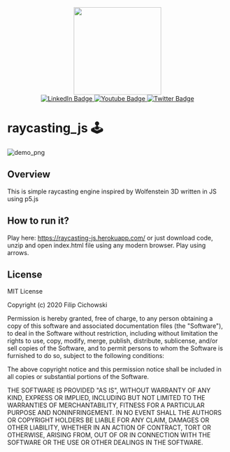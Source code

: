 <div id="header" align="center">
  <img src="https://media.giphy.com/media/bGgsc5mWoryfgKBx1u/giphy.gif" width="200"/>
  <div id="badges">
  <a href="https://www.linkedin.com/in/filip-cichowski-a550421b1">
    <img src="https://img.shields.io/badge/LinkedIn-blue?style=for-the-badge&logo=linkedin&logoColor=white" alt="LinkedIn Badge"/>
  </a>
  <a href="https://www.youtube.com/channel/UCYBWYS4_W2ANYH_Q_JKdpIA/videos">
    <img src="https://img.shields.io/badge/YouTube-red?style=for-the-badge&logo=youtube&logoColor=white" alt="Youtube Badge"/>
  </a>
  <a href="https://twitter.com/CichowskiFilip">
    <img src="https://img.shields.io/badge/Twitter-blue?style=for-the-badge&logo=twitter&logoColor=white" alt="Twitter Badge"/>
  </a>
  </div>
</div>

# raycasting_js :joystick:

![demo_png](https://user-images.githubusercontent.com/58987436/116812856-34b65f80-ab51-11eb-9878-75ad9cdd6a73.PNG)

## Overview

This is simple raycasting engine inspired by Wolfenstein 3D written in JS using p5.js

## How to run it?

Play here: https://raycasting-js.herokuapp.com/ or just download code, unzip and open index.html file using any modern browser. Play using arrows.

## License

MIT License

Copyright (c) 2020 Filip Cichowski

Permission is hereby granted, free of charge, to any person obtaining a copy
of this software and associated documentation files (the "Software"), to deal
in the Software without restriction, including without limitation the rights
to use, copy, modify, merge, publish, distribute, sublicense, and/or sell
copies of the Software, and to permit persons to whom the Software is
furnished to do so, subject to the following conditions:

The above copyright notice and this permission notice shall be included in all
copies or substantial portions of the Software.

THE SOFTWARE IS PROVIDED "AS IS", WITHOUT WARRANTY OF ANY KIND, EXPRESS OR
IMPLIED, INCLUDING BUT NOT LIMITED TO THE WARRANTIES OF MERCHANTABILITY,
FITNESS FOR A PARTICULAR PURPOSE AND NONINFRINGEMENT. IN NO EVENT SHALL THE
AUTHORS OR COPYRIGHT HOLDERS BE LIABLE FOR ANY CLAIM, DAMAGES OR OTHER
LIABILITY, WHETHER IN AN ACTION OF CONTRACT, TORT OR OTHERWISE, ARISING FROM,
OUT OF OR IN CONNECTION WITH THE SOFTWARE OR THE USE OR OTHER DEALINGS IN THE
SOFTWARE.
